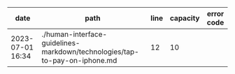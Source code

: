 | date             | path                                                                       | line | capacity | error code |
|------------------|----------------------------------------------------------------------------|------|----------|------------|
| 2023-07-01 16:34 | ./human-interface-guidelines-markdown/technologies/tap-to-pay-on-iphone.md | 12   | 10       |            |

